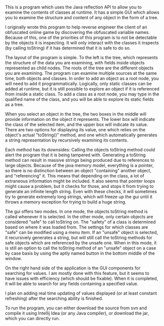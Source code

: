 This is a program which uses the Java reflection API to allow you to examine the contents of classes at runtime.  It has a simple GUI which allows you to examine the structure and content of any object in the form of a tree.

I originally wrote this program to help reverse engineer the client of an obfuscated online game by discovering the obfuscated variable names.  Because of this, one of the priorities of this program is to not be detectable by the objects it is inspecting.  It will only interact with the classes it inspects (by calling toString) if it has determined that it is safe to do so.

The layout of the program is simple.  To the left is the tree, which represents the structure of the data you are examining, with fields inside objects represented as child nodes.  The roots of the tree are the different objects you are examining.  The program can examine multiple sources at the same time, both objects and classes.  In order to add an object as a root node, you will need to add it programmatically.  Logically, only static classes can be added at runtime, but it is still possible to explore an object if it is referenced from inside a static class. To add a class as a root node, you may type in the qualified name of the class, and you will be able to explore its static fields as a tree.

When you select an object in the tree, the two boxes in the middle will provide information on the object it represents.  The lower box will indicate the class of the selected item, and the upper box will indicate its value.  There are two options for displaying its value, one which relies on the object's actual "toString()" method, and one which automatically generates a string representation by recursively examining its contents.

Each method has its downsides:  Calling the objects toString method could alert the program that it is being tampered with.  Generating a toString method can result in massive strings being produced due to references to large objects.  Because of the java memory model, everything is a pointer, so there is no distinction between an object "containing" another object, and "referencing" it.  This means that depending on the class, a lot of extraneous information might be included.  It also seems that pointer loops might cause a problem, but it checks for those, and stops it from trying to generate an infinite length string.  Even with these checks, it will sometimes try to generate extremely long strings, which will freeze up the gui until it throws a memory exception for trying to build a huge string.

The gui offers two modes.  In one mode, the objects toString method is called whenever it is selected.  In the other mode, only certain objects are considered "safe" to call toString on.  The "safety" of a class is determined based on where it was loaded from.  The settings for which classes are "safe" can be modified using a menu item.  If an "unsafe" object is selected, it recursively generates a string, but will still call the toString methods for safe objects which are referenced by the unsafe one.  When in this mode, it is still an option to call the toString method of an "unsafe" object on a case by case basis by using the aptly named button in the bottom middle of the window.


On the right hand side of the application is the GUI components for searching for values.  I am mostly done with this feature, but it seems to have issues with efficiency (which should be fixable).  When it is completed, it will be able to search for any fields containing a specified value.


I plan on adding real time updating of values displayed (or at least constant refreshing) after the searching ability is finished.


To run the program, you can either download the source from svn and compile it using Intellij Idea (or any Java compiler), or download the jar, which you can directly run.